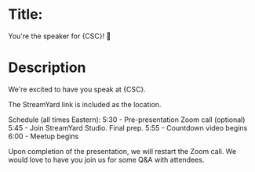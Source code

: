 # Title:
>>> 
You're the speaker for {CSC}! 🎊
>>>

# Description
>>>
We're excited to have you speak at {CSC}.

The StreamYard link is included as the location.

Schedule (all times Eastern):
5:30 - Pre-presentation Zoom call (optional)
5:45 - Join StreamYard Studio. Final prep.
5:55 - Countdown video begins
6:00 - Meetup begins

Upon completion of the presentation, we will restart the Zoom call. We would love to have you join us for some Q&A with attendees.
>>>